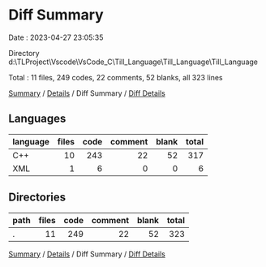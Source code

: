 # Diff Summary

Date : 2023-04-27 23:05:35

Directory d:\\TLProject\\Vscode\\VsCode_C\\Till_Language\\Till_Language\\Till_Language

Total : 11 files,  249 codes, 22 comments, 52 blanks, all 323 lines

[Summary](results.md) / [Details](details.md) / Diff Summary / [Diff Details](diff-details.md)

## Languages
| language | files | code | comment | blank | total |
| :--- | ---: | ---: | ---: | ---: | ---: |
| C++ | 10 | 243 | 22 | 52 | 317 |
| XML | 1 | 6 | 0 | 0 | 6 |

## Directories
| path | files | code | comment | blank | total |
| :--- | ---: | ---: | ---: | ---: | ---: |
| . | 11 | 249 | 22 | 52 | 323 |

[Summary](results.md) / [Details](details.md) / Diff Summary / [Diff Details](diff-details.md)